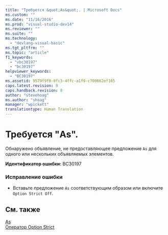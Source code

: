 ```yaml
---
title: "Требуется &quot;As&quot;. | Microsoft Docs"
ms.custom: ""
ms.date: "11/16/2016"
ms.prod: "visual-studio-dev14"
ms.reviewer: ""
ms.suite: ""
ms.technology: 
  - "devlang-visual-basic"
ms.tgt_pltfrm: ""
ms.topic: "article"
f1_keywords: 
  - "vbc30197"
  - "bc30197"
helpviewer_keywords: 
  - "BC30197"
ms.assetid: 9579f9f0-0fc3-4ffc-a1f9-c700662ef105
caps.latest.revision: 8
caps.handback.revision: 8
author: "stevehoag"
ms.author: "shoag"
manager: "wpickett"
translationtype: Human Translation
---
```

# Требуется &quot;As&quot;.
Обнаружено объявление, не предоставляющее предложение `As` для одного или нескольких объявляемых элементов.  
  
 **Идентификатор ошибки:** BC30197  
  
### Исправление ошибки  
  
-   Вставьте предложение `As` соответствующим образом или включите `Option Strict Off`.  
  
## См. также  
 [As](../../visual-basic/language-reference/statements/as-clause.md)   
 [Оператор Option Strict](../../visual-basic/language-reference/statements/option-strict-statement.md)